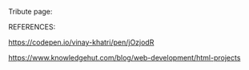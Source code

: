 Tribute page: 

REFERENCES: 

https://codepen.io/vinay-khatri/pen/jOzjodR

https://www.knowledgehut.com/blog/web-development/html-projects
